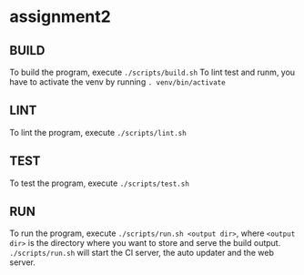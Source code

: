 # assignment2

## BUILD

To build the program, execute `./scripts/build.sh`
To lint test and runm, you have to activate the venv by running `. venv/bin/activate`

## LINT
To lint the program, execute `./scripts/lint.sh`

## TEST
To test the program, execute `./scripts/test.sh`

## RUN
To run the program, execute `./scripts/run.sh <output dir>`, where `<output dir>` is the directory where you want to store and serve the build output. `./scripts/run.sh` will start the CI server, the auto updater and the web server.
